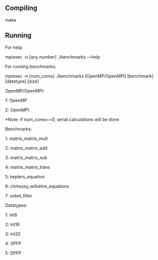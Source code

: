 Compiling
-----------

make

Running
-----------

For help:

mpiexec -n [any number] ./benchmarks —help

For running benchmarks:

mpiexec -n [num_cores] ./benchmarks [OpenMP/OpenMPI] [benchmark] [datatype] [size]

OpenMP/OpenMPI:

1: OpenMP

2: OpenMPI

*Note: if num_cores==0, serial calculations will be done

Benchmarks:

1: matrix_matrix_mult

2: matrix_matrix_add

3: matrix_matrix_sub

4: matrix_matrix_trans

5: keplers_equation

6: clohessy_wiltshire_equations

7: sobel_filter

Datatypes:

1: int8

2: int16

3: int32

4: SPFP

5: DPFP

